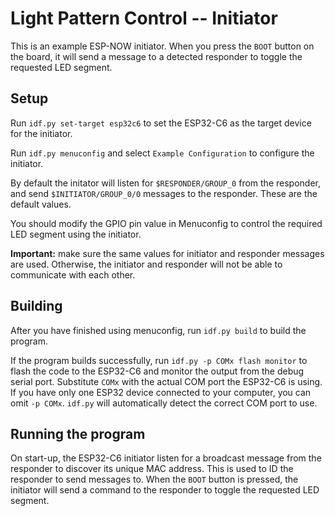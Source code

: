 # Light Pattern Control -- Initiator

This is an example ESP-NOW initiator. When you press the `BOOT` button on the board, it will send a message to a detected responder to toggle the requested LED segment.

## Setup

Run `idf.py set-target esp32c6` to set the ESP32-C6 as the target device for the initiator.

Run `idf.py menuconfig` and select `Example Configuration` to configure the initiator.

By default the initator will listen for `$RESPONDER/GROUP_0` from the responder, and send `$INITIATOR/GROUP_0/0` messages to the responder. These are the default values.

You should modify the GPIO pin value in Menuconfig to control the required LED segment using the initiator.

**Important:** make sure the same values for initiator and responder messages are used. Otherwise, the initiator and responder will not be able to communicate with each other.

## Building

After you have finished using menuconfig, run `idf.py build` to build the program.

If the program builds successfully, run `idf.py -p COMx flash monitor` to flash the code to the ESP32-C6 and monitor the output from the debug serial port. Substitute `COMx` with the actual COM port the ESP32-C6 is using. If you have only one ESP32 device connected to your computer, you can omit `-p COMx`. `idf.py` will automatically detect the correct COM port to use.

## Running the program

On start-up, the ESP32-C6 initiator listen for a broadcast message from the responder to discover its unique MAC address. This is used to ID the responder to send messages to. When the `BOOT` button is pressed, the initiator will send a command to the responder to toggle the requested LED segment.
